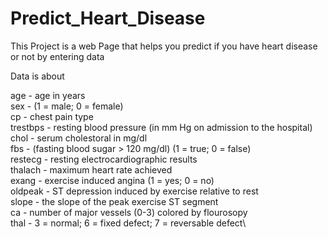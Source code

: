 # Predict_Heart_Disease

This Project is a web Page that helps you predict if you have heart disease or not by entering data 

Data is about

age - age in years\
sex - (1 = male; 0 = female)\
cp - chest pain type\
trestbps - resting blood pressure (in mm Hg on admission to the hospital)\
chol - serum cholestoral in mg/dl\
fbs - (fasting blood sugar > 120 mg/dl) (1 = true; 0 = false)\
restecg - resting electrocardiographic results\
thalach - maximum heart rate achieved\
exang - exercise induced angina (1 = yes; 0 = no)\
oldpeak - ST depression induced by exercise relative to rest\
slope - the slope of the peak exercise ST segment\
ca - number of major vessels (0-3) colored by flourosopy\
thal - 3 = normal; 6 = fixed defect; 7 = reversable defect\
